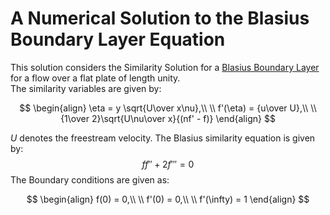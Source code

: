 # A Numerical Solution to the Blasius Boundary Layer Equation

This solution considers the Similarity Solution for a [Blasius Boundary Layer](https://en.wikipedia.org/wiki/Blasius_boundary_layer)
for a flow over a flat plate of length unity.\
The similarity variables are given by:

$$
\begin{align}
    \eta = y \sqrt{U\over x\nu},\\
    \\
    f'(\eta) = {u\over U},\\
    \\
    {1\over 2}\sqrt{U\nu\over x}{(nf' - f)}
\end{align}
$$

$U$ denotes the freestream velocity.
The Blasius similarity equation is given by:
$$ff'' + 2f''' = 0$$
The Boundary conditions are given as:

$$
\begin{align}
    f(0) = 0,\\
    \\
    f'(0) = 0,\\
    \\
    f'(\infty) = 1
\end{align}
$$
